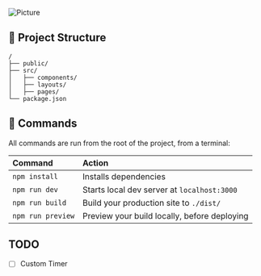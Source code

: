![Picture](https://preview.redd.it/f24b9k2rluoa1.png?width=2679&format=png&auto=webp&v=enabled&s=cd3738c4758b45698fe70cf4bd03a3e9a0946557)

## 🚀 Project Structure

```
/
├── public/
├── src/
│   ├── components/
│   ├── layouts/
│   ├── pages/
└── package.json
```

## 🧞 Commands

All commands are run from the root of the project, from a terminal:

| Command           | Action                                       |
| :---------------- | :------------------------------------------- |
| `npm install`     | Installs dependencies                        |
| `npm run dev`     | Starts local dev server at `localhost:3000`  |
| `npm run build`   | Build your production site to `./dist/`      |
| `npm run preview` | Preview your build locally, before deploying |

## TODO
- [ ] Custom Timer
